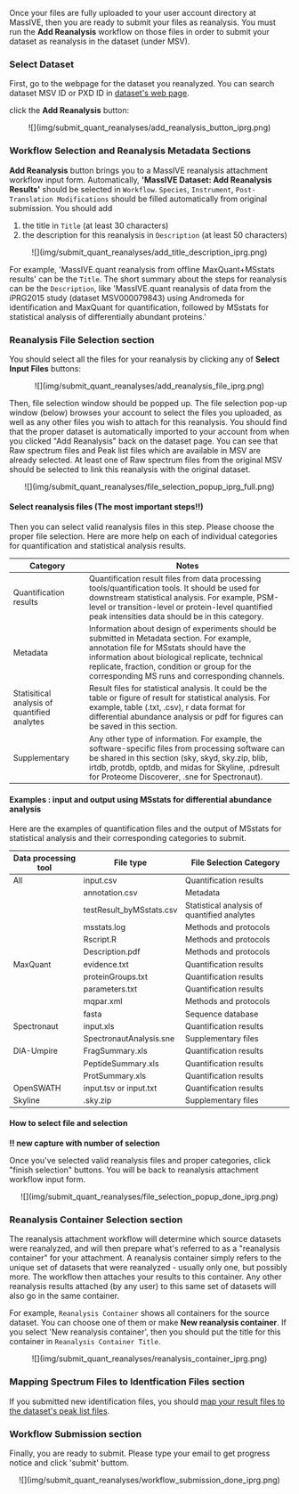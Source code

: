 Once your files are fully uploaded to your user account directory at MassIVE, then you are ready to submit your files as reanalysis. You must run the **Add Reanalysis** workflow on those files in order to submit your dataset as reanalysis in the dataset (under MSV).


### Select Dataset

First, go to the webpage for the dataset you reanalyzed. You can search dataset MSV ID or PXD ID in [dataset's web page](../access_public_datasets.md#MassIVEDatasetBrowsing-ViewingaDataset).

click the **Add Reanalysis** button:

<center>
![](img/submit_quant_reanalyses/add_reanalysis_button_iprg.png)
</center>


### Workflow Selection and Reanalysis Metadata Sections

**Add Reanalysis** button brings you to a MassIVE reanalysis attachment workflow input form.
Automatically, **'MassIVE Dataset: Add Reanalysis Results'** should be selected in `Workflow`. `Species`, `Instrument`, `Post-Translation Modifications` should be filled automatically from original submission. You should add 

1. the title in `Title` (at least 30 characters)
2. the description for this reanalysis in `Description` (at least 50 characters)


<center>
![](img/submit_quant_reanalyses/add_title_description_iprg.png)
</center>

For example, 'MassIVE.quant reanalysis from offline MaxQuant+MSstats results' can be the `Title`. The short summary about the steps for reanalysis can be the `Description`, like 'MassIVE.quant reanalysis of data from the iPRG2015 study (dataset MSV000079843) using Andromeda for identification and MaxQuant for quantification, followed by MSstats for statistical analysis of differentially abundant proteins.'


### Reanalysis File Selection section 
You should select all the files for your reanalysis by clicking any of **Select Input Files** buttons:

<center>
![](img/submit_quant_reanalyses/add_reanalysis_file_iprg.png)
</center>


Then, file selection window should be popped up. The file selection pop-up window (below) browses your account to select the files you uploaded, as well as any other files you wish to attach for this reanalysis. You should find that the proper dataset is automatically imported to your account from when you clicked "Add Reanalysis" back on the dataset page. You can see that Raw spectrum files and Peak list files which are available in MSV are already selected. At least one of Raw spectrum files from the original MSV should be selected to link this reanalysis with the original dataset.


<center>
![](img/submit_quant_reanalyses/file_selection_popup_iprg_full.png)
</center>


#### Select reanalysis files (The most important steps!!)
Then you can select valid reanalysis files in this step. Please choose the proper file selection. Here are more help on each of individual categories for quantification and statistical analysis results.


| Category                                     | Notes                                                                                    |
| -------------------------------------------- | ---------------------------------------------------------------------------------------- |
| Quantification results                       | Quantification result files from data processing tools/quantification tools. It should be used for downstream statistical analysis. For example, PSM-level or transition-level or protein-level quantified peak intensities data should be in this category.  |
| Metadata                                     | Information about design of experiments should be submitted in Metadata section. For example, annotation file for MSstats should have the information about biological replicate, technical replicate, fraction, condition or group for the corresponding MS runs and corresponding channels. |
| Statisitical analysis of quantified analytes | Result files for statistical analysis. It could be the table or figure of result for statistical analysis. For example, table (.txt, .csv), r data format for differential abundance analysis or pdf for figures can be saved in this section. |
| Supplementary                                | Any other type of information. For example, the software-specific files from processing software can be shared in this section (sky, skyd, sky.zip, blib, irtdb, protdb, optdb, and midas for Skyline, .pdresult for Proteome Discoverer, .sne for Spectronaut).|

#### Examples : input and output using MSstats for differential abundance analysis

Here are the examples of quantification files and the output of MSstats for statistical analysis and their corresponding categories to submit.

| Data processing tool | File type                | File Selection Category                     |
| -------------------- | ------------------------ | ------------------------------------------- |
| All                  | input.csv                | Quantification results                      |
|                      | annotation.csv           | Metadata                                    |
|                      | testResult_byMSstats.csv | Statistical analysis of quantified analytes |
|                      | msstats.log              | Methods and protocols                       |
|                      | Rscript.R                | Methods and protocols                       |
|                      | Description.pdf          | Methods and protocols                       |
| MaxQuant             | evidence.txt             | Quantification results                      |
|                      | proteinGroups.txt        | Quantification results                      |
|                      | parameters.txt           | Quantification results                      |
|                      | mqpar.xml                | Methods and protocols                       |
|                      | fasta                    | Sequence database                           |
| Spectronaut          | input.xls                | Quantification results                      |
|                      | SpectronautAnalysis.sne  | Supplementary files                         |
| DIA-Umpire           | FragSummary.xls          | Quantification results                      |
|                      | PeptideSummary.xls       | Quantification results                      |
|                      | ProtSummary.xls          | Quantification results                      |
| OpenSWATH            | input.tsv or input.txt   | Quantification results                      |
| Skyline              | .sky.zip                 | Supplementary files                         |


#### How to select file and selection
**!! new capture with number of selection**



Once you've selected valid reanalysis files and proper categories, click "finish selection" buttons. You will be back to reanalysis attachment workflow input form.

<center>
![](img/submit_quant_reanalyses/file_selection_popup_done_iprg.png)
</center>

### Reanalysis Container Selection section

The reanalysis attachment workflow will determine which source datasets were reanalyzed, and will then prepare what's referred to as a "reanalysis container" for your attachment. A reanalysis container simply refers to the unique set of datasets that were reanalyzed - usually only one, but possibly more. The workflow then attaches your results to this container. Any other reanalysis results attached (by any user) to this same set of datasets will also go in the same container.

For example, `Reanalysis Container` shows all containers for the source dataset. You can choose one of them or make **New reanalysis container**. If you select 'New reanalysis container', then you should put the title for this container in `Reanalysis Container Title`.

<center>
![](img/submit_quant_reanalyses/reanalysis_container_iprg.png)
</center>

### Mapping Spectrum Files to Identfication Files section

If you submitted new identification files, you should [map your result files to the dataset's peak list files](../submission_workflow.md#MassIVEDatasetSubmission-MappingPeakListandResultFiles).


### Workflow Submission section

Finally, you are ready to submit. Please type your email to get progress notice and click 'submit' buttom.

<center>
![](img/submit_quant_reanalyses/workflow_submission_done_iprg.png)
</center>

